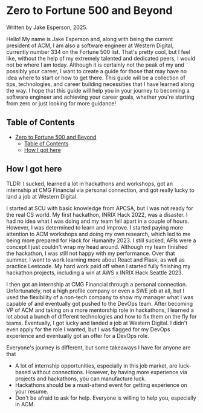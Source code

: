 # Zero to Fortune 500 and Beyond

Written by Jake Esperson, 2025.

Hello! My name is Jake Esperson and, along with being the current president of ACM, I am also a software engineer at Western Digital, currently number 334 on the Fortune 500 list. That's pretty cool, but I feel like, without the help of my extremely talented and dedicated peers, I would not be where I am today. Although it is certainly not the peak of my and possibly your career, I want to create a guide for those that may have no idea where to start or how to get there. This guide will be a collection of tips, technologies, and career building necessities that I have learned along the way. I hope that this guide will help you in your journey to becoming a software engineer and achieving your career goals, whether you're starting from zero or just looking for more guidance!

## Table of Contents

- [Zero to Fortune 500 and Beyond](#zero-to-fortune-500-and-beyond)
  - [Table of Contents](#table-of-contents)
  - [How I got here](#how-i-got-here)
  
## How I got here

TLDR: I sucked, learned a lot in hackathons and workshops, got an internship at CMG Financial via personal connection, and got really lucky to land a job at Western Digital.

I started at SCU with basic knowledge from APCSA, but I was not ready for the real CS world. My first hackathon, INRIX Hack 2022, was a disaster. I had no idea what I was doing and my team fell apart in a couple of hours. However, I was determined to learn and improve. I started paying more attention to ACM workshops and doing my own research, which led to me being more prepared for Hack for Humanity 2023. I still sucked, APIs were a concept I just couldn't wrap my head around. Although my team finished the hackathon, I was still not happy with my performance. Over that summer, I went to work learning more about React and Flask, as well as practice Leetcode. My hard work paid off when I started fully finishing my hackathon projects, including a win at AWS x INRIX Hack Seattle 2023.

I then got an internship at CMG Financial through a personal connection. Unfortunately, not a high profile company or even a SWE job at all, but I used the flexibility of a non-tech company to show my manager what I was capable of and eventually got pushed to the DevOps team. After becoming VP of ACM and taking on a more mentorship role in hackathons, I learned a lot about a bunch of different technologies and how to fix them on the fly for teams. Eventually, I got lucky and landed a job at Western Digital. I didn't even apply for the role I wanted, but I was flagged for my DevOps experience and eventually got an offer for a DevOps role.

Everyone's journey is different, but some takeaways I have for anyone are that

- A lot of internship opportunities, especially in this job market, are luck-based without connections. However, by having more experience via projects and hackathons, you can manufacture luck.
- Hackathons should be a must-attend event for getting experience on your resume.
- Don't be afraid to ask for help. Everyone is willing to help you, especially in ACM.
